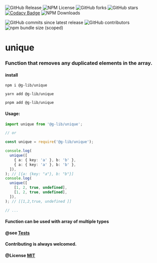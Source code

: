 ![GitHub Release](https://img.shields.io/github/v/release/9a8ri3L/unique)
![NPM License](https://img.shields.io/npm/l/%40g-lib%2Funique)
![GitHub forks](https://img.shields.io/github/forks/9a8ri3L/unique?style=plastix&color=yellow)
![GitHub stars](https://img.shields.io/github/stars/9a8ri3L/unique?style=flat-square)
[![Codacy Badge](https://app.codacy.com/project/badge/Grade/1adbc875e33c46d1a07ee1d2dc8abdf0)](https://app.codacy.com/gh/9a8ri3L/unique/dashboard?utm_source=gh&utm_medium=referral&utm_content=&utm_campaign=Badge_grade)
![NPM Downloads](https://img.shields.io/npm/dt/%40g-lib%2Funique)

![GitHub commits since latest release](https://img.shields.io/github/commits-since/9a8ri3L/unique/latest)
![GitHub contributors](https://img.shields.io/github/contributors-anon/9a8ri3L/unique)
![npm bundle size (scoped)](https://img.shields.io/bundlephobia/minzip/%40g-lib/unique)

# unique

### Function that removes any duplicated elements in the array.

#### install

```
npm i @g-lib/unique
```

```
yarn add @g-lib/unique
```

```
pnpm add @g-lib/unique
```

#### Usage:

```ts
import unique from '@g-lib/unique';

// or

const unique = require('@g-lib/unique');

console.log(
  unique([
    { a: { key: 'a' }, b: 'b' },
    { a: { key: 'a' }, b: 'b' },
  ]),
); // [{a: {key: "a"}, b: "b"}]
console.log(
  unique([
    [1, 2, true, undefined],
    [1, 2, true, undefined],
  ]),
); // [[1,2,true, undefined ]]

// ...
```

#### Function can be used with array of multiple types

#### @see [Tests](https://github.com/9a8ri3L/unique/tree/main/__tests__)

#### Contributing is always welcomed.

#### @License [MIT](https://choosealicense.com/licenses/mit/)
